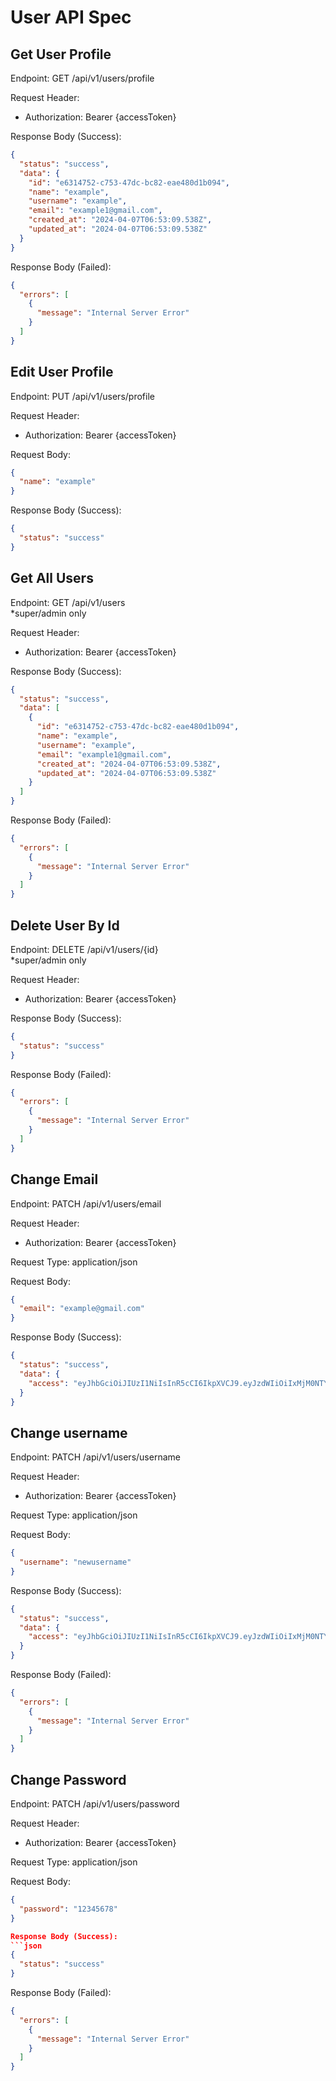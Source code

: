 # User API Spec

## Get User Profile
Endpoint: GET /api/v1/users/profile

Request Header:
- Authorization: Bearer {accessToken}

Response Body (Success):
```json
{
  "status": "success",
  "data": {
    "id": "e6314752-c753-47dc-bc82-eae480d1b094",
    "name": "example",
    "username": "example",
    "email": "example1@gmail.com",
    "created_at": "2024-04-07T06:53:09.538Z",
    "updated_at": "2024-04-07T06:53:09.538Z"
  }
}
```

Response Body (Failed):
```json
{
  "errors": [
    {
      "message": "Internal Server Error"
    }
  ]
}
```

## Edit User Profile
Endpoint: PUT /api/v1/users/profile

Request Header:
- Authorization: Bearer {accessToken}

Request Body:
```json
{
  "name": "example"
}
```

Response Body (Success):
```json
{
  "status": "success"
}
```

## Get All Users
Endpoint: GET /api/v1/users\
*super/admin only

Request Header:
- Authorization: Bearer {accessToken}

Response Body (Success):
```json
{
  "status": "success",
  "data": [
    {
      "id": "e6314752-c753-47dc-bc82-eae480d1b094",
      "name": "example",
      "username": "example",
      "email": "example1@gmail.com",
      "created_at": "2024-04-07T06:53:09.538Z",
      "updated_at": "2024-04-07T06:53:09.538Z"
    }
  ]
}
```

Response Body (Failed):
```json
{
  "errors": [
    {
      "message": "Internal Server Error"
    }
  ]
}
```

## Delete User By Id
Endpoint: DELETE /api/v1/users/{id}\
*super/admin only

Request Header:
- Authorization: Bearer {accessToken}

Response Body (Success):
```json
{
  "status": "success"
}
```

Response Body (Failed):
```json
{
  "errors": [
    {
      "message": "Internal Server Error"
    }
  ]
}
```

## Change Email
Endpoint: PATCH /api/v1/users/email

Request Header:
- Authorization: Bearer {accessToken}

Request Type: application/json

Request Body:
```json
{
  "email": "example@gmail.com"
}
```

Response Body (Success):
```json
{
  "status": "success",
  "data": {
    "access": "eyJhbGciOiJIUzI1NiIsInR5cCI6IkpXVCJ9.eyJzdWIiOiIxMjM0NTY3ODkwIiwibmFtZSI6IkpvaG4gRG9lIiwiaWF0IjoxNTE2MjM5MDIyfQ.SflKxwRJSMeKKF2QT4fwpMeJf36POk6yJV_adQssw5c"
  }
}
```

## Change username
Endpoint: PATCH /api/v1/users/username

Request Header:
- Authorization: Bearer {accessToken}

Request Type: application/json

Request Body:
```json
{
  "username": "newusername"
}
```

Response Body (Success):
```json
{
  "status": "success",
  "data": {
    "access": "eyJhbGciOiJIUzI1NiIsInR5cCI6IkpXVCJ9.eyJzdWIiOiIxMjM0NTY3ODkwIiwibmFtZSI6IkpvaG4gRG9lIiwiaWF0IjoxNTE2MjM5MDIyfQ.SflKxwRJSMeKKF2QT4fwpMeJf36POk6yJV_adQssw5c"
  }
}
```

Response Body (Failed):
```json
{
  "errors": [
    {
      "message": "Internal Server Error"
    }
  ]
}
```

## Change Password
Endpoint: PATCH /api/v1/users/password

Request Header:
- Authorization: Bearer {accessToken}

Request Type: application/json

Request Body:
```json
{
  "password": "12345678"
}

Response Body (Success):
```json
{
  "status": "success"
}
```

Response Body (Failed):
```json
{
  "errors": [
    {
      "message": "Internal Server Error"
    }
  ]
}
```
